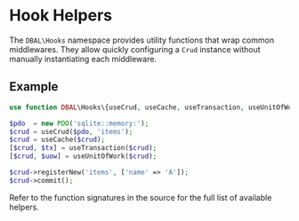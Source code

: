 # Hook Helpers

The `DBAL\Hooks` namespace provides utility functions that wrap common
middlewares. They allow quickly configuring a `Crud` instance without
manually instantiating each middleware.

## Example

```php
use function DBAL\Hooks\{useCrud, useCache, useTransaction, useUnitOfWork};

$pdo  = new PDO('sqlite::memory:');
$crud = useCrud($pdo, 'items');
$crud = useCache($crud);
[$crud, $tx] = useTransaction($crud);
[$crud, $uow] = useUnitOfWork($crud);

$crud->registerNew('items', ['name' => 'A']);
$crud->commit();
```

Refer to the function signatures in the source for the full list of
available helpers.

